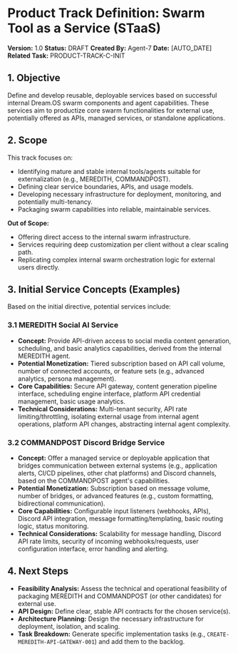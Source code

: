 # Product Track Definition: Swarm Tool as a Service (STaaS)

**Version:** 1.0
**Status:** DRAFT
**Created By:** Agent-7
**Date:** [AUTO_DATE]
**Related Task:** PRODUCT-TRACK-C-INIT

## 1. Objective

Define and develop reusable, deployable services based on successful internal Dream.OS swarm components and agent capabilities. These services aim to productize core swarm functionalities for external use, potentially offered as APIs, managed services, or standalone applications.

## 2. Scope

This track focuses on:
- Identifying mature and stable internal tools/agents suitable for externalization (e.g., MEREDITH, COMMANDPOST).
- Defining clear service boundaries, APIs, and usage models.
- Developing necessary infrastructure for deployment, monitoring, and potentially multi-tenancy.
- Packaging swarm capabilities into reliable, maintainable services.

**Out of Scope:**
- Offering direct access to the internal swarm infrastructure.
- Services requiring deep customization per client without a clear scaling path.
- Replicating complex internal swarm orchestration logic for external users directly.

## 3. Initial Service Concepts (Examples)

Based on the initial directive, potential services include:

### 3.1 MEREDITH Social AI Service
- **Concept:** Provide API-driven access to social media content generation, scheduling, and basic analytics capabilities, derived from the internal MEREDITH agent.
- **Potential Monetization:** Tiered subscription based on API call volume, number of connected accounts, or feature sets (e.g., advanced analytics, persona management).
- **Core Capabilities:** Secure API gateway, content generation pipeline interface, scheduling engine interface, platform API credential management, basic usage analytics.
- **Technical Considerations:** Multi-tenant security, API rate limiting/throttling, isolating external usage from internal agent operations, platform API changes, abstracting internal agent complexity.

### 3.2 COMMANDPOST Discord Bridge Service
- **Concept:** Offer a managed service or deployable application that bridges communication between external systems (e.g., application alerts, CI/CD pipelines, other chat platforms) and Discord channels, based on the COMMANDPOST agent's capabilities.
- **Potential Monetization:** Subscription based on message volume, number of bridges, or advanced features (e.g., custom formatting, bidirectional communication).
- **Core Capabilities:** Configurable input listeners (webhooks, APIs), Discord API integration, message formatting/templating, basic routing logic, status monitoring.
- **Technical Considerations:** Scalability for message handling, Discord API rate limits, security of incoming webhooks/requests, user configuration interface, error handling and alerting.

## 4. Next Steps

- **Feasibility Analysis:** Assess the technical and operational feasibility of packaging MEREDITH and COMMANDPOST (or other candidates) for external use.
- **API Design:** Define clear, stable API contracts for the chosen service(s).
- **Architecture Planning:** Design the necessary infrastructure for deployment, isolation, and scaling.
- **Task Breakdown:** Generate specific implementation tasks (e.g., `CREATE-MEREDITH-API-GATEWAY-001`) and add them to the backlog.

